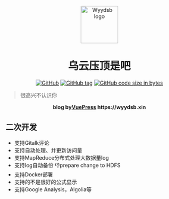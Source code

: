<p align="center"><a href="https://wyydsb.xin" target="_blank" rel="noopener noreferrer"><img width="100" src="https://cdn.nlark.com/yuque/0/2018/png/104214/1534957905839-d580e42e-3899-4403-be32-c068e5c9eef4.png" alt="Wyydsb logo"></a></p>
<h1 align="center">乌云压顶是吧</h1>

<p align="center">
  <a href="https://github.com/iofu728/blog/master/LICENSE"><img src="https://img.shields.io/github/license/iofu728/blog.svg?style=popout-square" alt="GitHub"></a>
  <a href="https://github.com/iofu728/blog"><img src="https://img.shields.io/github/tag/iofu728/blog.svg?style=popout-square" alt="GitHub tag"></a>
  <a href="https://github.com/iofu728/blog"><img src="https://img.shields.io/github/languages/code-size/iofu728/blog.svg?style=popout-squar" alt="GitHub code size in bytes"></a>
</p>

> 很高兴不认识你

<div align="center">
  <strong>
     blog by<a href="https://vuepress.vuejs.org/">VuePress</a> https://wyydsb.xin
  </strong>
</div>

## 二次开发
* 支持Gitalk评论
* 支持自动处理、并更新访问量
* 支持MapReduce分布式处理大数据量log
* 支持log自动备份 :-1:prepare change to HDFS
* 支持Docker部署
* 支持的不是很好的公式显示
* 支持Google Analysis，Algolia等<script/>自动部署

## 开发指南

```bash
$ git clone https://github.com/iofu728/blog.git
$ cd blog
$ yarn
$ yarn doc:dev
```

## 部署指南
```bash
.
├── script                         // 脚本
│   ├── backup.sh                  // 备份脚本
│   ├── build.sh                   // 部署脚本
│   ├── day.sh                     // 每日数据采集脚本
│   ├── KPI.java                   // MapReduce prepare.java
│   ├── PersonVersion.java         // MapReduce Map&Reduce.java
└── └── pv.sh                      // pv计算及更新脚本
```



